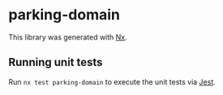 # parking-domain

This library was generated with [Nx](https://nx.dev).

## Running unit tests

Run `nx test parking-domain` to execute the unit tests via [Jest](https://jestjs.io).
